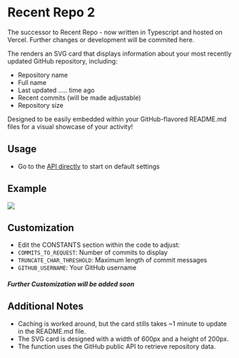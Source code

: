 # Recent Repo 2
The successor to Recent Repo - now written in Typescript and hosted on Vercel. Further changes or development will be commited here. 

The renders an SVG card that displays information about your most recently updated GitHub repository, including:

- Repository name
- Full name
- Last updated ..... time ago
- Recent commits (will be made adjustable)
- Repository size

Designed to be easily embedded within your GitHub-flavored README.md files for a visual showcase of your activity!

## Usage
- Go to the [API directly](https://recent-repo-2.vercel.app/api/repo) to start on default settings

## Example
![](https://recent-repo-2.vercel.app/api/repo)

## Customization

- Edit the CONSTANTS section within the code to adjust:
- `COMMITS_TO_REQUEST`: Number of commits to display
- `TRUNCATE_CHAR_THRESHOLD`: Maximum length of commit messages
- `GITHUB_USERNAME`: Your GitHub username

##### Further Customization will be added soon

## Additional Notes
- Caching is worked around, but the card stills takes ~1 minute to update in the README.md file.
- The SVG card is designed with a width of 600px and a height of 200px.
- The function uses the GitHub public API to retrieve repository data.
